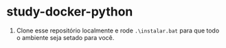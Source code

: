 # study-docker-python
 
1. Clone esse repositório localmente e rode `.\instalar.bat` para que todo o ambiente seja setado para você.

